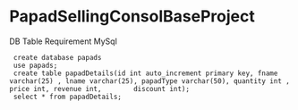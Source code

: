 # PapadSellingConsolBaseProject
DB Table Requirement MySql 


     create database papads
     use papads;
     create table papadDetails(id int auto_increment primary key, fname varchar(25) , lname varchar(25), papadType varchar(50), quantity int , price int, revenue int,        discount int);
     select * from papadDetails;
